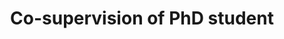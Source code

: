 ---
title: "Co-supervision of PhD student"
#course: "Digital and Optimal Control"
collection: teaching
category: supervision
#permalink: /teaching/2014-spring-teaching-1
venue: "Aalto University"
starting_date: 2025-03-01
ending_date: 2029-05-15
description: 'PhD focused on Bayesian experimental design (BED) and control in industrial applications (collaborating with <a href="https://new.abb.com/fi/en">ABB</a>).'
---